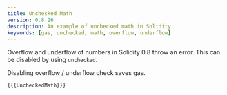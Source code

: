 ```yaml
---
title: Unchecked Math
version: 0.8.26
description: An example of unchecked math in Solidity
keywords: [gas, unchecked, math, overflow, underflow]
---
```


Overflow and underflow of numbers in Solidity 0.8 throw an error. This can be disabled by using `unchecked`.

Disabling overflow / underflow check saves gas.

```solidity
{{{UncheckedMath}}}
```
